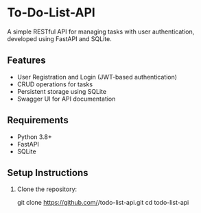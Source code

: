 # To-Do-List-API

A simple RESTful API for managing tasks with user authentication, developed using FastAPI and SQLite.

## Features
- User Registration and Login (JWT-based authentication)
- CRUD operations for tasks
- Persistent storage using SQLite
- Swagger UI for API documentation

## Requirements
- Python 3.8+
- FastAPI
- SQLite

## Setup Instructions
1. Clone the repository:

   git clone https://github.com/<sideekickk>/todo-list-api.git
   cd todo-list-api
